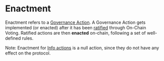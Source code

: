 # Enactment

Enactment refers to a [Governance Action](governance-action/). A Governance Action gets implemented (or enacted) after it has been [ratified](ratification.md) through On-Chain Voting. Ratified actions are then **enacted** on-chain, following a set of well-defined rules.

Note: Enactment for [Info actions](governance-action/ga-info.md) is a null action, since they do not have any effect on the protocol.

